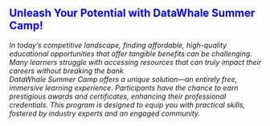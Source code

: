 ## <span style="color: blue;"> Unleash Your Potential with DataWhale Summer Camp!</span> 
*In today’s competitive landscape, finding affordable, high-quality educational opportunities that offer tangible benefits can be challenging. Many learners struggle with accessing resources that can truly impact their careers without breaking the bank*  
*DataWhale Summer Camp offers a unique solution—an entirely free, immersive learning experience. Participants have the chance to earn prestigious awards and certificates, enhancing their professional credentials. This program is designed to equip you with practical skills, fostered by industry experts and an engaged community.*
